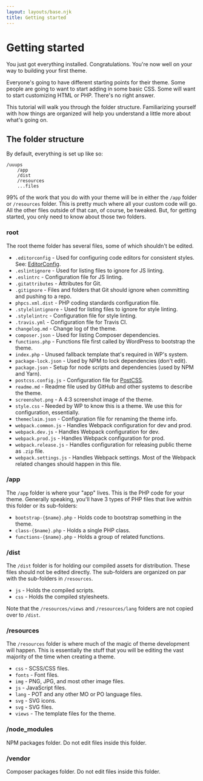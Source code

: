 ```yaml
---
layout: layouts/base.njk
title: Getting started
---
```

# Getting started 

You just got everything installed. Congratulations. You're now well on your way to building your first theme.

Everyone's going to have different starting points for their theme. Some people are going to want to start adding in some basic CSS. Some will want to start customizing HTML or PHP. There's no right answer.

This tutorial will walk you through the folder structure. Familiarizing yourself with how things are organized will help you understand a little more about what's going on.

## The folder structure

By default, everything is set up like so:

```
/uuups
	/app
	/dist
	/resources
	...files
```

99% of the work that you do with your theme will be in either the `/app` folder or `/resources` folder.  This is pretty much where all your custom code will go. All the other files outside of that can, of course, be tweaked. But, for getting started, you only need to know about those two folders.

### root

The root theme folder has several files, some of which shouldn't be edited.

* `.editorconfig` - Used for configuring code editors for consistent styles. See: [EditorConfig](http://editorconfig.org/).
* `.eslintignore` - Used for listing files to ignore for JS linting.
* `.eslintrc` - Configuration file for JS linting.
* `.gitattributes` - Attributes for Git.
* `.gitignore` - Files and folders that Git should ignore when committing and pushing to a repo.
* `phpcs.xml.dist` - PHP coding standards configuration file.
* `.stylelintignore` - Used for listing files to ignore for style linting.
* `.stylelintrc` - Configuration file for style linting.
* `.travis.yml` - Configuration file for Travis CI.
* `changelog.md` - Change log of the theme.
* `composer.json` - Used for listing Composer dependencies.
* `functions.php` - Functions file first called by WordPress to bootstrap the theme.
* `index.php` - Unused fallback template that's required in WP's system.
* `package-lock.json` - Used by NPM to lock dependencies (don't edit).
* `package.json` - Setup for node scripts and dependencies (used by NPM and Yarn).
* `postcss.config.js` - Configuration file for [PostCSS](https://postcss.org/).
* `readme.md` - Readme file used by GitHub and other systems to describe the theme.
* `screenshot.png` - A 4:3 screenshot image of the theme.
* `style.css` - Needed by WP to know this is a theme. We use this for configuration, essentially.
* `themeclaim.json` - Configuration file for renaming the theme info.
* `webpack.common.js` - Handles Webpack configuration for dev and prod.
* `webpack.dev.js` - Handles Webpack configuration for dev.
* `webpack.prod.js` - Handles Webpack configuration for prod.
* `webpack.release.js` - Handles configuration for releasing public theme as `.zip` file.
* `webpack.settings.js` - Handles Webpack settings. Most of the Webpack related changes should happen in this file.

### /app

The `/app` folder is where your "app" lives. This is the PHP code for your theme. Generally speaking, you'll have 3 types of PHP files that live within this folder or its sub-folders:

* `bootstrap-{$name}.php` - Holds code to bootstrap something in the theme.
* `class-{$name}.php` - Holds a single PHP class.
* `functions-{$name}.php` - Holds a group of related functions.

### /dist

The `/dist` folder is for holding our compiled assets for distribution. These files should not be edited directly. The sub-folders are organized on par with the sub-folders in `/resources`.

* `js` - Holds the compiled scripts.
* `css` - Holds the compiled stylesheets.

Note that the `/resources/views` and `/resources/lang` folders are not copied over to `/dist`.

### /resources

The `/resources` folder is where much of the magic of theme development will happen.  This is essentially the stuff that you will be editing the vast majority of the time when creating a theme.

* `css` - SCSS/CSS files.
* `fonts` - Font files.
* `img` - PNG, JPG, and most other image files.
* `js` - JavaScript files.
* `lang` - POT and any other MO or PO language files.
* `svg` - SVG icons.
* `svg` - SVG files.
* `views` - The template files for the theme.

### /node_modules

NPM packages folder. Do not edit files inside this folder.

### /vendor

Composer packages folder. Do not edit files inside this folder.
